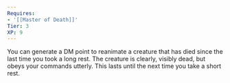 ```yaml
---
Requires:
- '[[Master of Death]]'
Tier: 3
XP: 9
---
```


You can generate a DM point to reanimate a creature that has died since the last time you took a long rest. The creature is clearly, visibly dead, but obeys your commands utterly. This lasts until the next time you take a short rest.